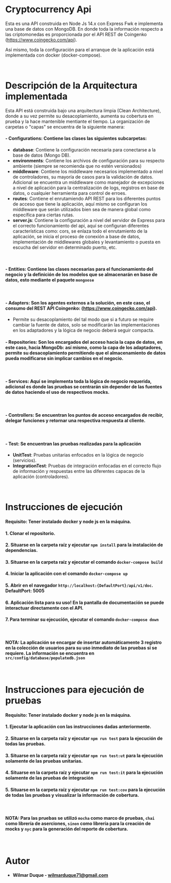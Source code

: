 # Cryptocurrency Api

Esta es una API construida en Node Js 14.x con Express Fwk e implementa una base de datos con MongoDB. En donde toda la información respecto a las criptomonedas es proporcionada por el API REST de Coingenko (https://www.coingecko.com/api).

Así mismo, toda la configuración para el arranque de la aplicación está implementada con docker (docker-compose).

<br>

# Descripción de la Arquitectura implementada

Esta API está construida bajo una arquitectura limpia (Clean Architecture), donde a su vez permite su desacoplamiento, aumenta su cobertura en prueba y la hace mantenible mentiante el tiempo.
La organización de carpetas o "capas" se encuentra de la siguiente manera:

#### **- Configurations**: Contiene las clases las siguientes subcarpetas:

- **database**: Contiene la configuración necesaria para conectarse a la base de datos (Mongo DB).
- **environments**: Contiene los archivos de configuración para su respecto ambiente (siempre se recomienda que no estén versionados)
- **middleware**: Contiene los middleware necesarios implementado a nivel de controladores, su mayoría de casos para la validación de datos. Adicional se encuentra un middleware como manejador de excepciones a nivel de aplicación para la centralización de logs, registros en base de datos, o cualquier herramienta para control de erroes.
- **routes**: Contiene el enrutamiendo API REST para los diferentes puntos de acceso que tiene la aplicación, aquí mismo se configuran los middleware que serán utilizados bien sea de manera global como específica para ciertas rutas.
- **server.js**: Contiene la configuración a nivel del servidor de Express para el correcto funcionamiento del api, aquí se configuran diferentes características como: cors, se enlaza todo el enrutamiento de la aplicación, se inicia el proceso de conexión a base de datos, implementación de middlewares globales y levantamiento o puesta en escucha del servidor en determinado puerto, etc.

<br>

#### **- Entities**: Contiene las clases necesarias para el funcionamiento del negocio y la definición de los modelos que se almacenarán en base de datos, esto mediante el paquete `mongoose`

<br>

#### **- Adapters**: Son los agentes externos a la solución, en este caso, el consumo del REST API Coingenko: (https://www.coingecko.com/api).

- Permite su desacoplamiento del tal modo que si a futuro se require cambiar la fuente de datos, solo se modificarán las implementaciones en los adaptadores y la lógica de negocio deberá seguir compacta.
  <br>

#### **- Repositories**: Son los encargados del acceso hacia la capa de datos, en este caso, hacia MongoDb: así mismo, como la capa de los adaptadores, permite su desacoplamiento permitiendo que el almacenamiento de datos pueda modificarse sin implicar cambios en el negocio.

<br>

#### **- Services**: Aquí se implementa toda la lógica de negocio requerida, adicional es donde las pruebas se centrarán sin depender de las fuentes de datos haciendo el uso de respectivos mocks.

<br>

#### **- Controllers**: Se encuentran los puntos de acceso encargados de recibir, delegar funciones y retornar una respectiva respuesta al cliente.

<br>

#### **- Test**: Se encuentran las pruebas realizadas para la aplicación

- **UnitTest**: Pruebas unitarias enfocados en la lógica de negocio (servicios).
- **IntegrationTest**: Pruebas de integración enfocadas en el correcto flujo de información y respuestas entre las diferentes capacas de la aplicación (controladores).

<br>

# Instrucciones de ejecución

#### **Requisito:** Tener instalado docker y node js en la máquina.

#### **1.** Clonar el repositorio.

#### **2.** Situarse en la carpeta raíz y ejecutar `npm install` para la instalación de dependencias.

#### **3.** Situarse en la carpeta raíz y ejecutar el comando `docker-compose build`

#### **4.** Iniciar la aplicación con el comando `docker-compose up`

#### **5.** Abrir en el navegador `http://localhost:{DefaultPort}/api/v1/doc`. **DefaultPort: 5005**

#### **6.** Aplicación lista para su uso! En la pantalla de documentación se puede interactuar directamente con el API.

#### **7.** Para terminar su ejecución, ejecutar el comando `docker-compose down`

<br>

#### **NOTA:** La aplicación se encargar de insertar automáticamente 3 registro en la colección de usuarios para su uso inmediato de las pruebas si se requiere. La información se encuentra en `src/config/database/populatedb.json`

<br>

# Instrucciones para ejecución de pruebas

#### **Requisito:** Tener instalado docker y node js en la máquina.

#### **1.** Ejecutar la aplicación con las instrucciones dadas anteriormente.

#### **2.** Situarse en la carpeta raíz y ejecutar `npm run test` para la ejecución de todas las pruebas.

#### **3.** Situarse en la carpeta raíz y ejecutar `npm run test:ut` para la ejecución solamente de las pruebas unitarias.

#### **4.** Situarse en la carpeta raíz y ejecutar `npm run test:it` para la ejecución solamente de las pruebas de integración

#### **5.** Situarse en la carpeta raíz y ejecutar `npm run test:cov` para la ejecución de todas las pruebas y visualizar la información de cobertura.

<br>

#### **NOTA:** Para las pruebas se utilizó `mocha` como marco de pruebas, `chai` como librería de aserciones, `sinon` como librería para la creación de mocks y `nyc` para la generación del reporte de cobertura.

<br>

# Autor

- #### **Wilmar Duque** - wilmarduque71@gmail.com
